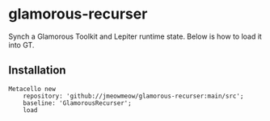 # glamorous-recurser
Synch a Glamorous Toolkit and Lepiter runtime state. Below is how to load it into GT.
## Installation```Metacello new	repository: 'github://jmeowmeow/glamorous-recurser:main/src';	baseline: 'GlamorousRecurser';	load```